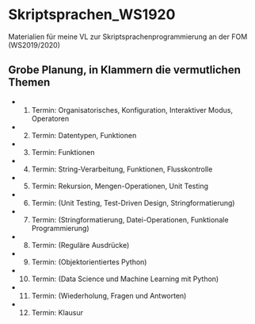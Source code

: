 # Skriptsprachen_WS1920

Materialien für meine VL zur Skriptsprachenprogrammierung an der FOM (WS2019/2020)


## Grobe Planung, in Klammern die vermutlichen Themen

* 1. Termin: Organisatorisches, Konfiguration, Interaktiver Modus, Operatoren
* 2. Termin: Datentypen, Funktionen
* 3. Termin: Funktionen
* 4. Termin: String-Verarbeitung, Funktionen, Flusskontrolle
* 5. Termin: Rekursion, Mengen-Operationen, Unit Testing
* 6. Termin: (Unit Testing, Test-Driven Design, Stringformatierung)
* 7. Termin: (Stringformatierung, Datei-Operationen, Funktionale Programmierung)
* 8. Termin: (Reguläre Ausdrücke)
* 9. Termin: (Objektorientiertes Python)
* 10. Termin: (Data Science und Machine Learning mit Python)
* 11. Termin: (Wiederholung, Fragen und Antworten)
* 12. Termin: Klausur

